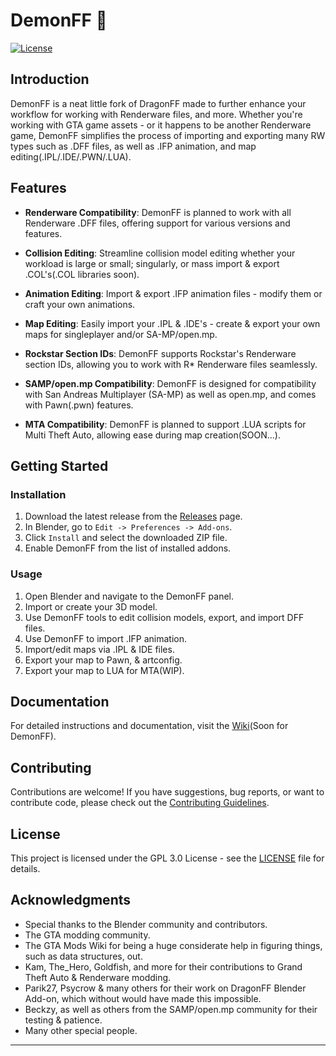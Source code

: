 # DemonFF 👹

[![License](https://img.shields.io/badge/license-GPLv3-blue.svg)](LICENSE)

## Introduction

DemonFF is a neat little fork of DragonFF made to further enhance your workflow for working with Renderware files, and more. Whether you're working with GTA game assets - or it happens to be another Renderware game, DemonFF simplifies the process of importing and exporting many RW types such as .DFF files, as well as .IFP animation, and map editing(.IPL/.IDE/.PWN/.LUA).



## Features

- **Renderware Compatibility**: DemonFF is planned to work with all Renderware .DFF files, offering support for various versions and features.

- **Collision Editing**: Streamline collision model editing whether your workload is large or small; singularly, or mass import & export .COL's(.COL libraries soon).

- **Animation Editing**: Import & export .IFP animation files - modify them or craft your own animations.

- **Map Editing**: Easily import your .IPL & .IDE's - create & export your own maps for singleplayer and/or SA-MP/open.mp.

- **Rockstar Section IDs**: DemonFF supports Rockstar's Renderware section IDs, allowing you to work with R* Renderware files seamlessly.

- **SAMP/open.mp Compatibility**: DemonFF is designed for compatibility with San Andreas Multiplayer (SA-MP) as well as open.mp, and comes with Pawn(.pwn) features.
  
- **MTA Compatibility**: DemonFF is planned to support .LUA scripts for Multi Theft Auto, allowing ease during map creation(SOON...).

## Getting Started

### Installation

1. Download the latest release from the [Releases](https://github.com/spicybung/DemonFF/releases) page.
2. In Blender, go to `Edit -> Preferences -> Add-ons`.
3. Click `Install` and select the downloaded ZIP file.
4. Enable DemonFF from the list of installed addons.

### Usage

1. Open Blender and navigate to the DemonFF panel.
2. Import or create your 3D model.
3. Use DemonFF tools to edit collision models, export, and import DFF files.
4. Use DemonFF to import .IFP animation.
5. Import/edit maps via .IPL & IDE files.
6. Export your map to Pawn, & artconfig.
7. Export your map to LUA for MTA(WIP).

## Documentation

For detailed instructions and documentation, visit the [Wiki](https://github.com/spicybung/DemonFF/wiki)(Soon for DemonFF).

## Contributing

Contributions are welcome! If you have suggestions, bug reports, or want to contribute code, please check out the [Contributing Guidelines](CONTRIBUTING.md).

## License

This project is licensed under the GPL 3.0 License - see the [LICENSE](LICENSE) file for details.

## Acknowledgments

- Special thanks to the Blender community and contributors.
- The GTA modding community.
- The GTA Mods Wiki for being a huge considerate help in figuring things, such as data structures, out.
- Kam, The_Hero, Goldfish, and more for their contributions to Grand Theft Auto & Renderware modding.
- Parik27, Psycrow & many others for their work on DragonFF Blender Add-on, which without would have made this impossible.
- Beckzy, as well as others from the SAMP/open.mp community for their testing & patience.
- Many other special people.


---
